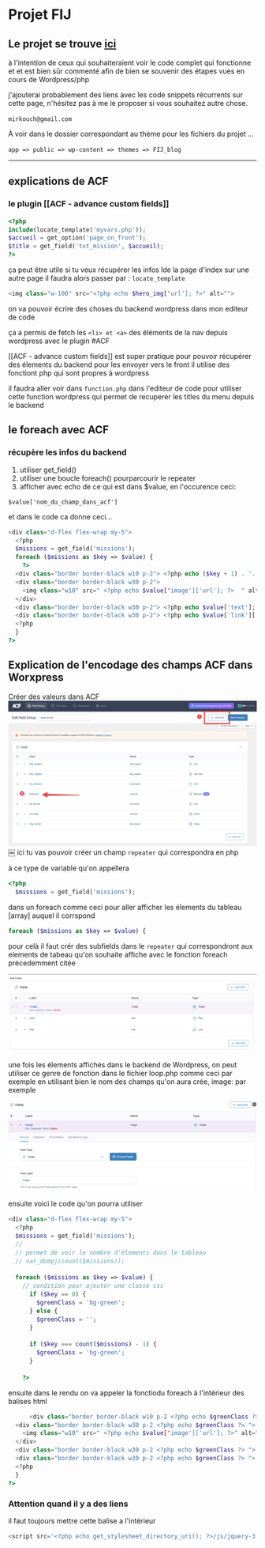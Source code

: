 # Projet FIJ

## Le projet se trouve [ici](./app/public/wp-content/themes/FIJ_blog)

à l'intention de ceux qui souhaiteraient voir le code complet qui fonctionne et et est bien sûr commenté afin de bien se souvenir des étapes vues en cours de Wordpress/php

j'ajouterai probablement des liens avec les code snippets récurrents sur cette page, n'hésitez pas à me le proposer si vous souhaitez autre chose.

`mirkouch@gmail.com`

À voir dans le dossier correspondant au thème pour les fichiers du projet ...

`app => public => wp-content => themes => FIJ_blog`

---

## explications de ACF

### le plugin [[ACF - advance custom fields]]

```php
<?php
include(locate_template('myvars.php'));
$accueil = get_option('page_on_front');
$title = get_field('txt_mission', $accueil);
?>
```

ça peut être utile si tu veux récupérer les infos lde la page d'index sur une autre page il faudra alors passer par : `locate_template`

```php
<img class="w-100" src="<?php echo $hero_img['url']; ?>" alt="">
```

on va pouvoir écrire des choses du backend wordpress dans mon editeur de code

ça a permis de fetch les `<li> et <a>` des éléments de la nav depuis wordpress
avec le plugin #ACF

[[ACF - advance custom fields]] est super pratique pour pouvoir récupérer des élements du backend pour les envoyer vers le front il utilise des fonctiont php qui sont propres à wordpress

il faudra aller voir dans `function.php` dans l'editeur de code pour utiliser cette function wordpress qui permet de recuperer les titles du menu depuis le backend

## le foreach avec ACF

### récupère les infos du backend

1. utiliser get_field()
2. utiliser une boucle foreach() pourparcourir le repeater
3. afficher avec echo de ce qui est dans $value, en l'occurence ceci:

```
$value['nom_du_champ_dans_acf']
```

et dans le code ca donne ceci...

```php
<div class="d-flex flex-wrap my-5">
  <?php
  $missions = get_field('missions');
  foreach ($missions as $key => $value) {
    ?>
  <div class="border border-black w10 p-2"> <?php echo ($key + 1) . '.'; ?> </div>
  <div class="border border-black w30 p-2">
    <img class="w10" src=" <?php echo $value['image']['url']; ?>  " alt="">
  </div>
  <div class="border border-black w30 p-2"> <?php echo $value['text']; ?> </div>
  <div class="border border-black w30 p-2"> <?php echo $value['link']['url']; ?> </div>
  <?php
  }
?>
```

## Explication de l'encodage des champs ACF dans Worxpress

Créer des valeurs dans ACF
![alt text](image.png)
￼
ici tu vas pouvoir créer un champ `repeater` qui correspondra en php

à ce type de variable qu'on appellera

```php
<?php
  $missions = get_field('missions');
```

dans un foreach comme ceci pour aller afficher les élements du tableau [array] auquel il corrspond

```php
foreach ($missions as $key => $value) {
```

pour celà il faut crér des subfields dans le `repeater` qui correspondront aux elements de tabeau qu'on souhaite affiche avec le fonction foreach précedemment citée

![alt text](image-1.png)

une fois les élements affichés dans le backend de Wordpress, on peut utiliser ce genre de fonction dans
le fichier loop.php comme ceci par exemple en utilisant bien le nom des champs qu'on aura crée,
image: par exemple

![alt text](image-2.png)

ensuite voici le code qu'on pourra utiliser

```php
<div class="d-flex flex-wrap my-5">
  <?php
  $missions = get_field('missions');
  //
  // permet de voir le nombre d'élements dans le tableau
  // var_dumpj(count($missions));

  foreach ($missions as $key => $value) {
    // condition pour ajouter une classe css
      if ($key == 0) {
        $greenClass = 'bg-green';
      } else {
        $greenClass = '';
      }

      if ($key === count($missions) - 1) {
        $greenClass = 'bg-green';
      }

    ?>
```

ensuite dans le rendu on va appeler la fonctiodu foreach à l'intérieur des balises html

```php
      <div class="border border-black w10 p-2 <?php echo $greenClass ?> "> <?php echo ($key + 1) . '.'; ?> </div>
  <div class="border border-black w30 p-2 <?php echo $greenClass ?> ">
    <img class="w10" src=" <?php echo $value['image']['url']; ?>" alt="">
  </div>
  <div class="border border-black w30 p-2 <?php echo $greenClass ?> "> <?php echo $value['text']; ?> </div>
  <div class="border border-black w30 p-2 <?php echo $greenClass ?> "> <?php echo $value['link']['url']; ?> </div>
  <?php
  }
?>
```

### Attention quand il y a des liens

il faut toujours mettre cette balise a l'intérieur

```php
<script src='<?php echo get_stylesheet_directory_uri(); ?>/js/jquery-3.7.0.min.js'></script>
```
